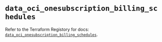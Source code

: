 # `data_oci_onesubscription_billing_schedules`

Refer to the Terraform Registory for docs: [`data_oci_onesubscription_billing_schedules`](https://registry.terraform.io/providers/oracle/oci/6.18.0/docs/data-sources/onesubscription_billing_schedules).
